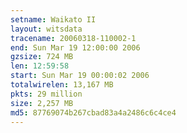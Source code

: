 ```yaml
---
setname: Waikato II
layout: witsdata
tracename: 20060318-110002-1
end: Sun Mar 19 12:00:00 2006
gzsize: 724 MB
len: 12:59:58
start: Sun Mar 19 00:00:02 2006
totalwirelen: 13,167 MB
pkts: 29 million
size: 2,257 MB
md5: 87769074b267cbad83a4a2486c6c4ce4
---
```

